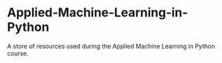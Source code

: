 # Applied-Machine-Learning-in-Python

A store of resources used during the Applied Machine Learning in Python course.